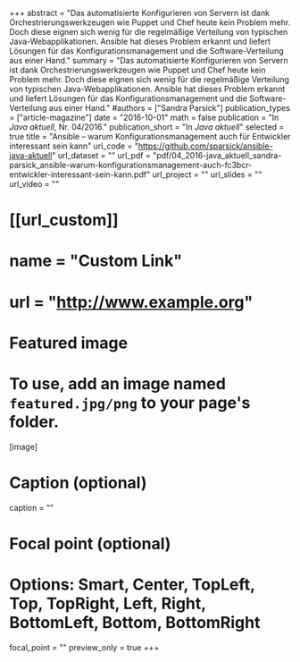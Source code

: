 +++
abstract = "Das automatisierte Konfigurieren von Servern ist dank Orchestrierungswerkzeugen wie Puppet und Chef heute kein Problem mehr. Doch diese eignen sich wenig für die regelmäßige Verteilung von typischen Java-Webapplikationen. Ansible hat dieses Problem erkannt und liefert Lösungen für das Konfigurationsmanagement und die Software-Verteilung aus einer Hand."
summary = "Das automatisierte Konfigurieren von Servern ist dank Orchestrierungswerkzeugen wie Puppet und Chef heute kein Problem mehr. Doch diese eignen sich wenig für die regelmäßige Verteilung von typischen Java-Webapplikationen. Ansible hat dieses Problem erkannt und liefert Lösungen für das Konfigurationsmanagement und die Software-Verteilung aus einer Hand."
#authors = ["Sandra Parsick"]
publication_types = ["article-magazine"]
date = "2016-10-01"
math = false
publication = "In *Java aktuell*, Nr. 04/2016."
publication_short = "In *Java aktuell*"
selected = true
title = "Ansible – warum Konfigurationsmanagement auch für Entwickler interessant sein kann"
url_code = "https://github.com/sparsick/ansible-java-aktuell"
url_dataset = ""
url_pdf = "pdf/04_2016-java_aktuell_sandra-parsick_ansible-warum-konfigurationsmanagement-auch-fc3bcr-entwickler-interessant-sein-kann.pdf"
url_project = ""
url_slides = ""
url_video = ""

# [[url_custom]]
# name = "Custom Link"
# url = "http://www.example.org"


# Featured image
# To use, add an image named `featured.jpg/png` to your page's folder.
[image]
# Caption (optional)
caption = ""

# Focal point (optional)
# Options: Smart, Center, TopLeft, Top, TopRight, Left, Right, BottomLeft, Bottom, BottomRight
focal_point = ""
preview_only = true
+++
